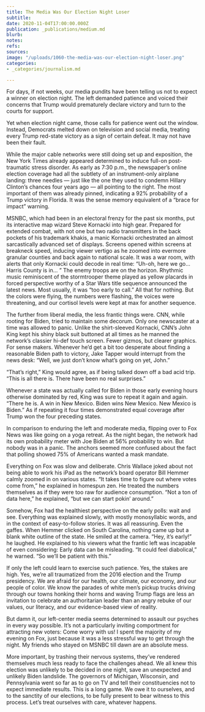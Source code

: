 ```yaml
---
title: The Media Was Our Election Night Loser
subtitle: 
date: 2020-11-04T17:00:00.000Z
publication: _publications/medium.md
blurb: 
notes: 
refs: 
sources: 
image: "/uploads/1060-the-media-was-our-election-night-loser.png"
categories:
- _categories/journalism.md

---
```

For days, if not weeks, our media pundits have been telling us not to expect a winner on election night. The left demanded patience and voiced their concerns that Trump would prematurely declare victory and turn to the courts for support.

Yet when election night came, those calls for patience went out the window. Instead, Democrats melted down on television and social media, treating every Trump red-state victory as a sign of certain defeat. It may not have been their fault.

While the major cable networks were still doing set up and exposition, the New York Times already appeared determined to induce full-on post-traumatic stress disorder. As early as 7:30 p.m., the newspaper’s online election coverage had all the subtlety of an instrument-only airplane landing: three needles — just like the one they used to condemn Hillary Clinton’s chances four years ago — all pointing to the right. The most important of them was already pinned, indicating a 92% probability of a Trump victory in Florida. It was the sense memory equivalent of a “brace for impact” warning.

MSNBC, which had been in an electoral frenzy for the past six months, put its interactive map wizard Steve Kornacki into high gear. Prepared for extended combat, with not one but two radio transmitters in the back pockets of his trademark khakis, a manic Kornacki orchestrated an almost sarcastically advanced set of displays. Screens opened within screens at breakneck speed, inducing viewer vertigo as he zoomed into evermore granular counties and back again to national scale. It was a war room, with alerts that only Kornacki could decode in real time: “Uh-oh, here we go… Harris County is in… ” The enemy troops are on the horizon. Rhythmic music reminiscent of the stormtrooper theme played as yellow placards in forced perspective worthy of a Star Wars title sequence announced the latest news. Most usually, it was “too early to call.” All that for nothing. But the colors were flying, the numbers were flashing, the voices were threatening, and our cortisol levels were kept at max for another sequence.

The further from liberal media, the less frantic things were. CNN, while rooting for Biden, tried to maintain some decorum. Only one newscaster at a time was allowed to panic. Unlike the shirt-sleeved Kornacki, CNN’s John King kept his shiny black suit buttoned at all times as he manned the network’s classier hi-def touch screen. Fewer gizmos, but clearer graphics. For sense makers. Whenever he’d get a bit too desperate about finding a reasonable Biden path to victory, Jake Tapper would interrupt from the news desk: “Well, we just don’t know what’s going on yet, John.”

“That’s right,” King would agree, as if being talked down off a bad acid trip. “This is all there is. There have been no real surprises.”

Whenever a state was actually called for Biden in those early evening hours otherwise dominated by red, King was sure to repeat it again and again. “There he is. A win in New Mexico. Biden wins New Mexico. New Mexico is Biden.” As if repeating it four times demonstrated equal coverage after Trump won the four preceding states.

In comparison to enduring the left and moderate media, flipping over to Fox News was like going on a yoga retreat. As the night began, the network had its own probability meter with Joe Biden at 56% probability to win. But nobody was in a panic. The anchors seemed more confused about the fact that polling showed 75% of Americans wanted a mask mandate.

Everything on Fox was slow and deliberate. Chris Wallace joked about not being able to work his iPad as the network’s board operator Bill Hemmer calmly zoomed in on various states. “It takes time to figure out where votes come from,” he explained in homespun zen. He treated the numbers themselves as if they were too raw for audience consumption. “Not a ton of data here,” he explained, “but we can start pokin’ around.”

Somehow, Fox had the healthiest perspective on the early polls: wait and see. Everything was explained slowly, with mostly monosyllabic words, and in the context of easy-to-follow stories. It was all reassuring. Even the gaffes. When Hemmer clicked on South Carolina, nothing came up but a blank white outline of the state. He smiled at the camera. “Hey, it’s early!” he laughed. He explained to his viewers what the frantic left was incapable of even considering: Early data can be misleading. “It could feel diabolical,” he warned. “So we’ll be patient with this.”

If only the left could learn to exercise such patience. Yes, the stakes are high. Yes, we’re all traumatized from the 2016 election and the Trump presidency. We are afraid for our health, our climate, our economy, and our people of color. We know the parades of white men’s pickup trucks driving through our towns honking their horns and waving Trump flags are less an invitation to celebrate an authoritarian leader than an angry rebuke of our values, our literacy, and our evidence-based view of reality.

But damn it, our left-center media seems determined to assault our psyches in every way possible. It’s not a particularly inviting comportment for attracting new voters: Come worry with us! I spent the majority of my evening on Fox, just because it was a less stressful way to get through the night. My friends who stayed on MSNBC till dawn are an absolute mess.

More important, by trashing their nervous systems, they’ve rendered themselves much less ready to face the challenges ahead. We all knew this election was unlikely to be decided in one night, save an unexpected and unlikely Biden landslide. The governors of Michigan, Wisconsin, and Pennsylvania went so far as to go on TV and tell their constituencies not to expect immediate results. This is a long game. We owe it to ourselves, and to the sanctity of our elections, to be fully present to bear witness to this process. Let’s treat ourselves with care, whatever happens.